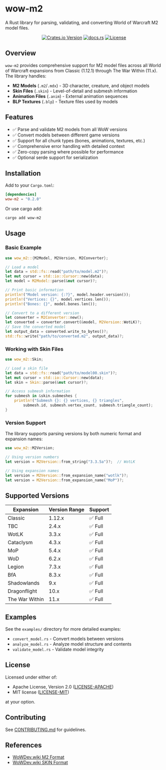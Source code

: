 # wow-m2

A Rust library for parsing, validating, and converting World of Warcraft M2 model files.

<div align="center">

[![Crates.io Version](https://img.shields.io/crates/v/wow-m2)](https://crates.io/crates/wow-m2)
[![docs.rs](https://img.shields.io/docsrs/wow-m2)](https://docs.rs/wow-m2)
[![License](https://img.shields.io/crates/l/wow-mpq.svg)](https://github.com/wowemulation-dev/warcraft-rs#license)

</div>

## Overview

`wow-m2` provides comprehensive support for M2 model files across all World of Warcraft expansions from Classic (1.12.1) through The War Within (11.x). The library handles:

- **M2 Models** (`.m2`/`.mdx`) - 3D character, creature, and object models
- **Skin Files** (`.skin`) - Level-of-detail and submesh information
- **Animation Files** (`.anim`) - External animation sequences
- **BLP Textures** (`.blp`) - Texture files used by models

## Features

- ✅ Parse and validate M2 models from all WoW versions
- ✅ Convert models between different game versions
- ✅ Support for all chunk types (bones, animations, textures, etc.)
- ✅ Comprehensive error handling with detailed context
- ✅ Zero-copy parsing where possible for performance
- ✅ Optional serde support for serialization

## Installation

Add to your `Cargo.toml`:

```toml
[dependencies]
wow-m2 = "0.2.0"
```

Or use cargo add:

```bash
cargo add wow-m2
```

## Usage

### Basic Example

```rust
use wow_m2::{M2Model, M2Version, M2Converter};

// Load a model
let data = std::fs::read("path/to/model.m2")?;
let mut cursor = std::io::Cursor::new(data);
let model = M2Model::parse(&mut cursor)?;

// Print basic information
println!("Model version: {:?}", model.header.version());
println!("Vertices: {}", model.vertices.len());
println!("Bones: {}", model.bones.len());

// Convert to a different version
let converter = M2Converter::new();
let converted = converter.convert(&model, M2Version::WotLK)?;
// Save the converted model
let output_data = converted.write_to_bytes()?;
std::fs::write("path/to/converted.m2", output_data)?;
```

### Working with Skin Files

```rust
use wow_m2::Skin;

// Load a skin file
let data = std::fs::read("path/to/model00.skin")?;
let mut cursor = std::io::Cursor::new(data);
let skin = Skin::parse(&mut cursor)?;

// Access submesh information
for submesh in &skin.submeshes {
    println!("Submesh {}: {} vertices, {} triangles",
        submesh.id, submesh.vertex_count, submesh.triangle_count);
}
```

### Version Support

The library supports parsing versions by both numeric format and expansion names:

```rust
use wow_m2::M2Version;

// Using version numbers
let version = M2Version::from_string("3.3.5a")?;  // WotLK

// Using expansion names
let version = M2Version::from_expansion_name("wotlk")?;
let version = M2Version::from_expansion_name("MoP")?;
```

## Supported Versions

| Expansion | Version Range | Support |
|-----------|---------------|---------|
| Classic | 1.12.x | ✅ Full |
| TBC | 2.4.x | ✅ Full |
| WotLK | 3.3.x | ✅ Full |
| Cataclysm | 4.3.x | ✅ Full |
| MoP | 5.4.x | ✅ Full |
| WoD | 6.2.x | ✅ Full |
| Legion | 7.3.x | ✅ Full |
| BfA | 8.3.x | ✅ Full |
| Shadowlands | 9.x | ✅ Full |
| Dragonflight | 10.x | ✅ Full |
| The War Within | 11.x | ✅ Full |

## Examples

See the `examples/` directory for more detailed examples:

- `convert_model.rs` - Convert models between versions
- `analyze_model.rs` - Analyze model structure and contents
- `validate_model.rs` - Validate model integrity

## License

Licensed under either of:

- Apache License, Version 2.0 ([LICENSE-APACHE](../../../LICENSE-APACHE))
- MIT license ([LICENSE-MIT](../../../LICENSE-MIT))

at your option.

## Contributing

See [CONTRIBUTING.md](../../../CONTRIBUTING.md) for guidelines.

## References

- [WoWDev.wiki M2 Format](https://wowdev.wiki/M2)
- [WoWDev.wiki SKIN Format](https://wowdev.wiki/M2/.skin)
